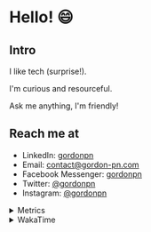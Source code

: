 # Hello! 😄

## Intro

I like tech (surprise!).

I'm curious and resourceful.

Ask me anything, I'm friendly!

## Reach me at

- LinkedIn: [gordonpn](https://www.linkedin.com/in/gordonpn/)
- Email: [contact@gordon-pn.com](mailto:contact@gordon-pn.com)
- Facebook Messenger: [gordonpn](https://www.messenger.com/t/Gordonpn)
- Twitter: [@gordonpn](https://twitter.com/Gordonpn)
- Instagram: [@gordonpn](https://www.instagram.com/gordonpn/)

<details>
  <summary>Metrics</summary>

  <img align="center" src="https://github.com/gordonpn/gordonpn/blob/master/github-metrics.svg" alt="GitHub Metrics">

</details>

<details>
  <summary>WakaTime</summary>

  <!--START_SECTION:waka-->
📊 **This Week I Spent My Time On** 

```text
💬 Programming Languages: 
TypeScript               9 hrs 1 min         ██████████████░░░░░░░░░░░   56.59 % 
Java                     4 hrs 59 mins       ████████░░░░░░░░░░░░░░░░░   31.31 % 
ERB                      53 mins             █░░░░░░░░░░░░░░░░░░░░░░░░   05.61 % 
JSON                     24 mins             █░░░░░░░░░░░░░░░░░░░░░░░░   02.59 % 
Text                     12 mins             ░░░░░░░░░░░░░░░░░░░░░░░░░   01.34 % 

🔥 Editors: 
Intellijidea             15 hrs 44 mins      █████████████████████████   98.66 % 
VS Code                  12 mins             ░░░░░░░░░░░░░░░░░░░░░░░░░   01.34 % 
```


 Last Updated on 31/05/2024 10:20:09 UTC
<!--END_SECTION:waka-->
</details>
